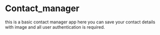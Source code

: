 # Contact_manager
 this is a basic contact manager app here you can save your contact details with image and all user authentication is required.

